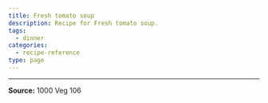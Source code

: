 ```yaml
---
title: Fresh tomato soup
description: Recipe for Fresh tomato soup.
tags:
  - dinner
categories:
  - recipe-reference
type: page
---
```


---

**Source:** 1000 Veg 106